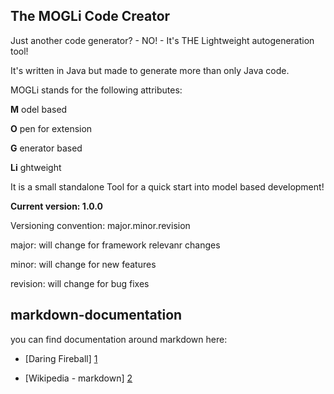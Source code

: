 ﻿The MOGLi Code Creator
--------------

Just another code generator? - NO! - It's THE Lightweight autogeneration tool!

It's written in Java but made to generate more than only Java code.

 

MOGLi stands for the following attributes: 

**M**  odel based

**O**  pen for extension

**G**  enerator based

**Li**  ghtweight


It is a small standalone Tool for a quick start into model based development!


**Current version: 1.0.0**


Versioning convention: major.minor.revision

major:    will change for framework relevanr changes 

minor:    will change for new features

revision: will change for bug fixes



markdown-documentation
--------------
you can find documentation around markdown here:
- [Daring Fireball] [1]
- [Wikipedia - markdown] [2]

  [1]: http://daringfireball.net/projects/markdown/syntax
  [2]: http://en.wikipedia.org/wiki/Markdown